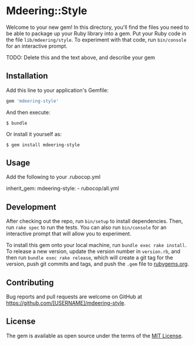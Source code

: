 # Mdeering::Style

Welcome to your new gem! In this directory, you'll find the files you need to be able to package up your Ruby library into a gem. Put your Ruby code in the file `lib/mdeering/style`. To experiment with that code, run `bin/console` for an interactive prompt.

TODO: Delete this and the text above, and describe your gem

## Installation

Add this line to your application's Gemfile:

```ruby
gem 'mdeering-style'
```

And then execute:

    $ bundle

Or install it yourself as:

    $ gem install mdeering-style

## Usage

Add the following to your .rubocop.yml

  inherit_gem:
    mdeering-style:
      - rubocop/all.yml

## Development

After checking out the repo, run `bin/setup` to install dependencies. Then, run `rake spec` to run the tests. You can also run `bin/console` for an interactive prompt that will allow you to experiment.

To install this gem onto your local machine, run `bundle exec rake install`. To release a new version, update the version number in `version.rb`, and then run `bundle exec rake release`, which will create a git tag for the version, push git commits and tags, and push the `.gem` file to [rubygems.org](https://rubygems.org).

## Contributing

Bug reports and pull requests are welcome on GitHub at https://github.com/[USERNAME]/mdeering-style.

## License

The gem is available as open source under the terms of the [MIT License](https://opensource.org/licenses/MIT).

